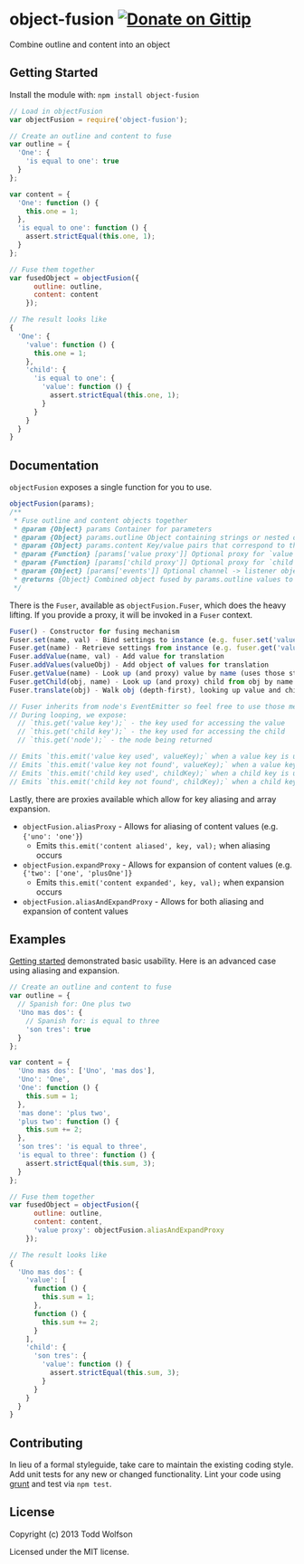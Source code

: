 # object-fusion [![Donate on Gittip](http://badgr.co/gittip/twolfson.png)](https://www.gittip.com/twolfson/)

Combine outline and content into an object

## Getting Started
Install the module with: `npm install object-fusion`

```javascript
// Load in objectFusion
var objectFusion = require('object-fusion');

// Create an outline and content to fuse
var outline = {
  'One': {
    'is equal to one': true
  }
};

var content = {
  'One': function () {
    this.one = 1;
  },
  'is equal to one': function () {
    assert.strictEqual(this.one, 1);
  }
};

// Fuse them together
var fusedObject = objectFusion({
      outline: outline,
      content: content
    });

// The result looks like
{
  'One': {
    'value': function () {
      this.one = 1;
    },
    'child': {
      'is equal to one': {
        'value': function () {
          assert.strictEqual(this.one, 1);
        }
      }
    }
  }
}
```

## Documentation
`objectFusion` exposes a single function for you to use.

```js
objectFusion(params);
/**
 * Fuse outline and content objects together
 * @param {Object} params Container for parameters
 * @param {Object} params.outline Object containing strings or nested objects of similar format
 * @param {Object} params.content Key/value pairs that correspond to those in params.outline
 * @param {Function} [params['value proxy']] Optional proxy for `value` once looked up
 * @param {Function} [params['child proxy']] Optional proxy for `child` once looked up
 * @param {Object} [params['events']] Optional channel -> listener object for emitted events
 * @returns {Object} Combined object fused by params.outline values to params.content keys
 */
```

There is the `Fuser`, available as `objectFusion.Fuser`, which does the heavy lifting. If you provide a proxy, it will be invoked in a `Fuser` context.

```js
Fuser() - Constructor for fusing mechanism
Fuser.set(name, val) - Bind settings to instance (e.g. fuser.set('value proxy', fn);)
Fuser.get(name) - Retrieve settings from instance (e.g. fuser.get('value proxy');)
Fuser.addValue(name, val) - Add value for translation
Fuser.addValues(valueObj) - Add object of values for translation
Fuser.getValue(name) - Look up (and proxy) value by name (uses those stored via Fuser.addValue/addValues)
Fuser.getChild(obj, name) - Look up (and proxy) child from obj by name
Fuser.translate(obj) - Walk obj (depth-first), looking up value and child of each node

// Fuser inherits from node's EventEmitter so feel free to use those methods
// During looping, we expose:
  // `this.get('value key');` - the key used for accessing the value
  // `this.get('child key');` - the key used for accessing the child
  // `this.get('node');` - the node being returned

// Emits `this.emit('value key used', valueKey);` when a value key is used
// Emits `this.emit('value key not found', valueKey);` when a value key's value is not found
// Emits `this.emit('child key used', childKey);` when a child key is used
// Emits `this.emit('child key not found', childKey);` when a child key's value is not found
```

Lastly, there are proxies available which allow for key aliasing and array expansion.

- `objectFusion.aliasProxy` - Allows for aliasing of content values (e.g. `{'uno': 'one'}`)
    - Emits `this.emit('content aliased', key, val);` when aliasing occurs
- `objectFusion.expandProxy` - Allows for expansion of content values (e.g. `{'two': ['one', 'plusOne']}`
    - Emits `this.emit('content expanded', key, val);` when expansion occurs
- `objectFusion.aliasAndExpandProxy` - Allows for both aliasing and expansion of content values

## Examples
[Getting started][getting-started] demonstrated basic usability. Here is an advanced case using aliasing and expansion.

[getting-started]: #getting-started

```javascript
// Create an outline and content to fuse
var outline = {
  // Spanish for: One plus two
  'Uno mas dos': {
    // Spanish for: is equal to three
    'son tres': true
  }
};

var content = {
  'Uno mas dos': ['Uno', 'mas dos'],
  'Uno': 'One',
  'One': function () {
    this.sum = 1;
  },
  'mas done': 'plus two',
  'plus two': function () {
    this.sum += 2;
  },
  'son tres': 'is equal to three',
  'is equal to three': function () {
    assert.strictEqual(this.sum, 3);
  }
};

// Fuse them together
var fusedObject = objectFusion({
      outline: outline,
      content: content,
      'value proxy': objectFusion.aliasAndExpandProxy
    });

// The result looks like
{
  'Uno mas dos': {
    'value': [
      function () {
        this.sum = 1;
      },
      function () {
        this.sum += 2;
      }
    ],
    'child': {
      'son tres': {
        'value': function () {
          assert.strictEqual(this.sum, 3);
        }
      }
    }
  }
}
```

## Contributing
In lieu of a formal styleguide, take care to maintain the existing coding style. Add unit tests for any new or changed functionality. Lint your code using [grunt](https://github.com/gruntjs/grunt) and test via `npm test`.

## License
Copyright (c) 2013 Todd Wolfson

Licensed under the MIT license.
